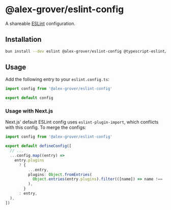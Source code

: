 # @alex-grover/eslint-config

A shareable [ESLint](https://eslint.org) configuration.

## Installation

```sh
bun install --dev eslint @alex-grover/eslint-config @typescript-eslint/eslint-plugin @typescript-eslint/parser eslint-config-prettier eslint-plugin-import eslint-import-resolver-typescript eslint-plugin-css-modules
```

## Usage

Add the following entry to your `eslint.config.ts`:

```ts
import config from '@alex-grover/eslint-config'

export default config
```

### Usage with Next.js

Next.js' default ESLint config uses `eslint-plugin-import`, which conflicts with this config. To merge the configs:

```ts
import config from '@alex-grover/eslint-config'

export default defineConfig([
  // ...
  ...config.map((entry) =>
    entry.plugins
      ? {
          ...entry,
          plugins: Object.fromEntries(
            Object.entries(entry.plugins).filter(([name]) => name !== 'import'),
          ),
        }
      : entry,
  ),
])
```
